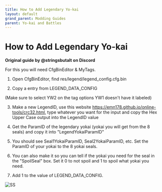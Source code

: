 ```yaml
---
title: How to Add Legendary Yo-kai
layout: default
grand_parent: Modding Guides
parent: Yo-kai and Battles
---
```

# How to Add Legendary Yo-kai
**Original guide by @stringsbutalt on Discord**

For this you will need CfgBinEditor & MyTags.

1. Open CfgBinEditor, find res/legend/legend_config.cfg.bin

2. Copy a entry from LEGEND_DATA_CONFIG

(Make sure to select YW2 on the tag options YW1 doesn't have it labeled)

3. Make a new LegendID, use this website https://emn178.github.io/online-tools/crc32.html, type whatever you want for the input and copy the Hex Upper Case output into the LegendID value

4. Get the ParamID of the legendary yokai (yokai you will get from the 8 seals) and copy it into "LegendYokaiParamID"

5. You should see Seal1YokaiParamID, Seal2YokaiParamID, etc. Set the ParamID of your yokai to the 8 yokai seals.

6. You can also make it so you can tell if the yokai you need for the seal in the "SpoilSeal" box. Set it 0 to not spoil and 1 to spoil what yokai you need.

7. Add 1 to the value of LEGEND_DATA_CONFIG.

![SS](https://i.imgur.com/SKaGmp2.png)
